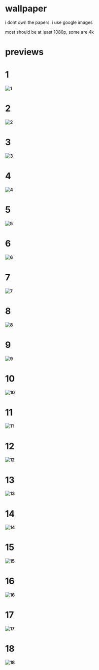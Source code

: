 # wallpaper
i dont own the papers. i use google images

most should be at least 1080p, some are 4k

# previews
# 1
**![1](https://raw.githubusercontent.com/rethinkingrn/wallpaper/master/1.png)**

# 2
**![2](https://raw.githubusercontent.com/rethinkingrn/wallpaper/master/2.jpg)**

# 3
**![3](https://raw.githubusercontent.com/rethinkingrn/wallpaper/master/3.jpg)**

# 4
**![4](https://raw.githubusercontent.com/rethinkingrn/wallpaper/master/4.png)**

# 5
**![5](https://raw.githubusercontent.com/rethinkingrn/wallpaper/master/5.jpg)**

# 6
**![6](https://raw.githubusercontent.com/rethinkingrn/wallpaper/master/6.jpg)**

# 7
**![7](https://raw.githubusercontent.com/rethinkingrn/wallpaper/master/7.jpg)**

# 8
**![8](https://raw.githubusercontent.com/rethinkingrn/wallpaper/master/8.jpg)**

# 9
**![9](https://raw.githubusercontent.com/rethinkingrn/wallpaper/master/9.jpg)**

# 10
**![10](https://raw.githubusercontent.com/rethinkingrn/wallpaper/master/10.jpg)**

# 11
**![11](https://raw.githubusercontent.com/rethinkingrn/wallpaper/master/11.jpg)**

# 12
**![12](https://raw.githubusercontent.com/rethinkingrn/wallpaper/master/12.jpg)**

# 13
**![13](https://raw.githubusercontent.com/rethinkingrn/wallpaper/master/13.jpg)**

# 14
**![14](https://raw.githubusercontent.com/rethinkingrn/wallpaper/master/14.jpg)**

# 15
**![15](https://raw.githubusercontent.com/rethinkingrn/wallpaper/master/15.jpg)**

# 16
**![16](https://raw.githubusercontent.com/rethinkingrn/wallpaper/master/16.jpg)**

# 17
**![17](https://raw.githubusercontent.com/rethinkingrn/wallpaper/master/17.jpg)**

# 18
**![18](https://raw.githubusercontent.com/rethinkingrn/wallpaper/master/18.jpg)**
